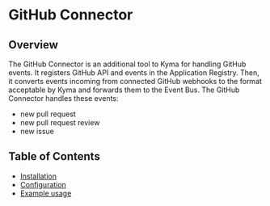 # GitHub Connector

## Overview

The GitHub Connector is an additional tool to Kyma for handling GitHub events. It registers GitHub API and events in the Application Registry. Then, it converts events incoming from connected GitHub webhooks to the format acceptable by Kyma and forwards them to the Event Bus. The GitHub Connector handles these events:

- new pull request
- new pull request review
- new issue

## Table of Contents

- [Installation](installation.md)
- [Configuration](configuration.md)
- [Example usage](examples/demoscenario.md)
